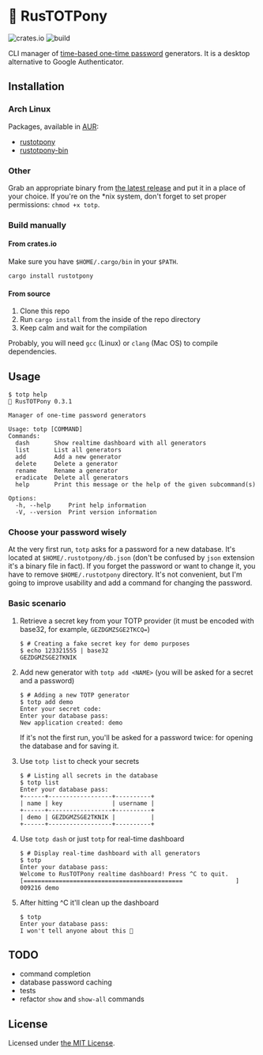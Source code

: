 # 🐴 RusTOTPony

![crates.io](https://img.shields.io/crates/v/rustotpony.svg)
![build](https://github.com/zebradil/rustotpony/workflows/build/badge.svg)

CLI manager of [time-based one-time password](https://en.wikipedia.org/wiki/Time-based_One-time_Password_algorithm) generators.
It is a desktop alternative to Google Authenticator.

## Installation

### Arch Linux

Packages, available in [AUR](https://aur.archlinux.org/):

- [rustotpony](https://aur.archlinux.org/packages/rustotpony/)
- [rustotpony-bin](https://aur.archlinux.org/packages/rustotpony-bin/)

### Other

Grab an appropriate binary from [the latest release](https://github.com/Zebradil/rustotpony/releases/latest) and put it
in a place of your choice. If you're on the *nix system, don't forget to set proper permissions: `chmod +x totp`.

### Build manually

#### From crates.io

Make sure you have `$HOME/.cargo/bin` in your `$PATH`.

```shell
cargo install rustotpony
```

#### From source

1. Clone this repo
1. Run `cargo install` from the inside of the repo directory
1. Keep calm and wait for the compilation

Probably, you will need `gcc` (Linux) or `clang` (Mac OS) to compile dependencies.

## Usage

```text
$ totp help
🐴 RusTOTPony 0.3.1

Manager of one-time password generators

Usage: totp [COMMAND]
Commands:
  dash       Show realtime dashboard with all generators
  list       List all generators
  add        Add a new generator
  delete     Delete a generator
  rename     Rename a generator
  eradicate  Delete all generators
  help       Print this message or the help of the given subcommand(s)

Options:
  -h, --help     Print help information
  -V, --version  Print version information
```

### Choose your password wisely

At the very first run, `totp` asks for a password for a new database.
It's located at `$HOME/.rustotpony/db.json` (don't be confused by `json` extension it's a binary file in fact).
If you forget the password or want to change it, you have to remove `$HOME/.rustotpony` directory.
It's not convenient, but I'm going to improve usability and add a command for changing the password.

### Basic scenario

1. Retrieve a secret key from your TOTP provider (it must be encoded with base32, for example, `GEZDGMZSGE2TKCQ=`)

    ```shell
    $ # Creating a fake secret key for demo purposes
    $ echo 123321555 | base32
    GEZDGMZSGE2TKNIK
    ```

1. Add new generator with `totp add <NAME>` (you will be asked for a secret and a password)

    ```shell
    $ # Adding a new TOTP generator
    $ totp add demo
    Enter your secret code:
    Enter your database pass:
    New application created: demo
    ```

    If it's not the first run, you'll be asked for a password twice: for opening the database and for saving it.

1. Use `totp list` to check your secrets

    ```shell
    $ # Listing all secrets in the database
    $ totp list
    Enter your database pass:
    +------+------------------+----------+
    | name | key              | username |
    +------+------------------+----------+
    | demo | GEZDGMZSGE2TKNIK |          |
    +------+------------------+----------+
    ```

1. Use `totp dash` or just `totp` for real-time dashboard

    ```shell
    $ # Display real-time dashboard with all generators
    $ totp
    Enter your database pass:
    Welcome to RusTOTPony realtime dashboard! Press ^C to quit.
    [=============================================               ]
    009216 demo
    ```

1. After hitting ^C it'll clean up the dashboard

    ```shell
    $ totp
    Enter your database pass:
    I won't tell anyone about this 🤫
    ```

## TODO

- command completion
- database password caching
- tests
- refactor `show` and `show-all` commands

## License

Licensed under [the MIT License][MIT License].

[MIT License]: https://github.com/zebradil/rustotpony/blob/master/LICENSE
